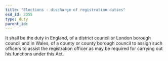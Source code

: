 ```yaml
---
title: "Elections - discharge of registration duties"
esd_id: 2355
type: duty
parent_id:  
---
```


It shall be the duty in England, of a district council or London borough council and in Wales, of a county or county borough council to assign such officers to assist the registration officer as may be required for carrying out his functions under this Act.

